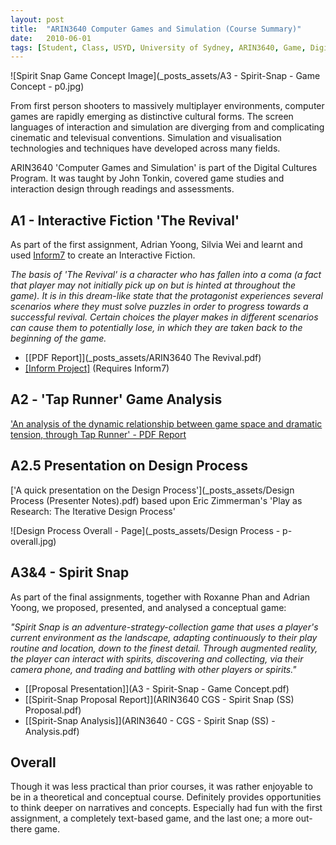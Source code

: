 ```yaml
---
layout: post
title:  "ARIN3640 Computer Games and Simulation (Course Summary)"
date:   2010-06-01
tags: [Student, Class, USYD, University of Sydney, ARIN3640, Game, Digital Cultures, Semester]
---
```


![Spirit Snap Game Concept Image](_posts_assets/A3 - Spirit-Snap - Game Concept - p0.jpg)

From first person shooters to massively multiplayer environments, computer games are rapidly emerging as distinctive cultural forms. The screen languages of interaction and simulation are diverging from and complicating cinematic and televisual conventions. Simulation and visualisation technologies and techniques have developed across many fields.

ARIN3640 'Computer Games and Simulation' is part of the Digital Cultures Program. It was taught by John Tonkin, covered game studies and interaction design through readings and assessments.

## A1 - Interactive Fiction 'The Revival'
As part of the first assignment, Adrian Yoong, Silvia Wei and learnt and used [Inform7](inform7.com) to create an Interactive Fiction.

_The basis of 'The Revival' is a character who has fallen into a coma (a fact that player may not initially pick up on but is hinted at throughout the game). It is in this dream-like state that the protagonist experiences several scenarios where they must solve puzzles in order to progress towards a successful revival. Certain choices the player makes in different scenarios can cause them to potentially lose, in which they are taken back to the beginning of the game._

- [[PDF Report]](_posts_assets/ARIN3640 The Revival.pdf)
- [[Inform Project]](_posts_assets/Ash_v9.inform.zip) (Requires Inform7)

## A2 - 'Tap Runner' Game Analysis
['An analysis of the dynamic relationship between game space and dramatic tension, through Tap Runner' - PDF Report](_posts_assets/ARIN_Tap_Runner_Analysis_v8.pdf)

## A2.5 Presentation on Design Process
['A quick presentation on the Design Process'](_posts_assets/Design Process (Presenter Notes).pdf) based upon Eric Zimmerman's 'Play as Research: The Iterative Design Process'

![Design Process Overall - Page](_posts_assets/Design Process - p-overall.jpg)

## A3&4 - Spirit Snap

As part of the final assignments, together with Roxanne Phan and Adrian Yoong, we proposed, presented, and analysed a conceptual game:

_"Spirit Snap is an adventure-strategy-collection game that uses a player's current environment as the landscape, adapting continuously to their play routine and location, down to the finest detail. Through augmented reality, the player can interact with spirits, discovering and collecting, via their camera phone, and trading and battling with other players or spirits."_

- [[Proposal Presentation]](A3 - Spirit-Snap - Game Concept.pdf)
- [[Spirit-Snap Proposal Report]](ARIN3640 CGS - Spirit Snap (SS) Proposal.pdf)
- [[Spirit-Snap Analysis]](ARIN3640 - CGS - Spirit Snap (SS) - Analysis.pdf)


## Overall

Though it was less practical than prior courses, it was rather enjoyable to be in a theoretical and conceptual course. Definitely provides opportunities to think deeper on narratives and concepts. Especially had fun with the first assignment, a completely text-based game, and the last one; a more out-there game.


